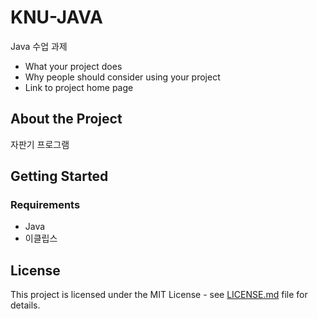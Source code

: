 # KNU-JAVA

Java 수업 과제

- What your project does
- Why people should consider using your project
- Link to project home page



## About the Project

자판기 프로그램



## Getting Started

### Requirements

- Java
- 이클립스



## License

This project is licensed under the MIT License - see [LICENSE.md](LICENSE.md) file for details.